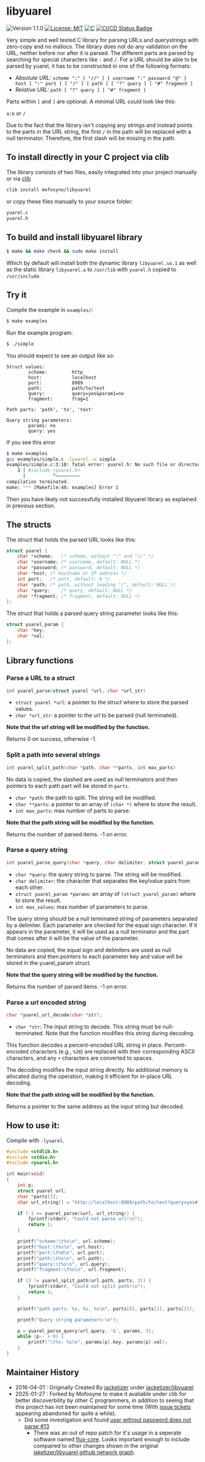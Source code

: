 libyuarel
=========

<versionBadge>![Version 1.1.0](https://img.shields.io/badge/version-1.1.0-blue.svg)</versionBadge>
[![License: MIT](https://img.shields.io/badge/License-MIT-yellow.svg)](https://opensource.org/licenses/MIT)
[![C](https://img.shields.io/badge/Language-C-blue.svg)](https://en.wikipedia.org/wiki/C_(programming_language))
[![CI/CD Status Badge](https://github.com/mofosyne/libyuarel/actions/workflows/c-cpp.yml/badge.svg)](https://github.com/mofosyne/libyuarel/actions)

Very simple and well tested C library for parsing URLs and querystrings 
with zero-copy and no mallocs. The library does not do any validation on
the URL, neither before nor after it is parsed. The different parts are 
parsed by searching for special characters like `:` and `/`. For a URL 
should be able to be parsed by yuarel, it has to be constructed in one 
of the following formats:

 - *Absolute URL:* `scheme ":" [ "//" ] [ username ":" password "@" ] host [ ":" port ] [ "/" ] [ path ] [ "?" query ] [ "#" fragment ]`
 - *Relative URL:* `path [ "?" query ] [ "#" fragment ]`

Parts within `[` and `]` are optional. A minimal URL could look like this:

`a:b` or `/`

Due to the fact that the library isn't copying any strings and instead points
to the parts in the URL string, the first `/` in the path will be replaced with
a null terminator. Therefore, the first slash will be missing in the path.

## To install directly in your C project via clib

The library consists of two files, easily integrated into your project manually or via [clib](https://github.com/clibs/clib)

```bash
clib install mofosyne/libyuarel
```

or copy these files manually to your source folder:

```bash
yuarel.c
yuarel.h
```
## To build and install libyuarel library

```sh
$ make && make check && sudo make install
```

Which by default will install both the dynamic library `libyuarel.so.1`
as well as the static library `libyuarel.a` to `/usr/lib` with `yuarel.h`
copied to `/usr/include`.

## Try it

Compile the example in `examples/`:

```sh
$ make examples
```

Run the example program:

```sh
$ ./simple
```

You should expect to see an output like so:

```
Struct values:
        scheme:         http
        host:           localhost
        port:           8989
        path:           path/to/test
        query:          query=yes&param1=no
        fragment:       frag=1

Path parts: 'path', 'to', 'test'

Query string parameters:
        param1: no
        query: yes
```

If you see this error

```bash
$ make examples
gcc examples/simple.c -lyuarel -o simple
examples/simple.c:3:10: fatal error: yuarel.h: No such file or directory
    3 | #include <yuarel.h>
      |          ^~~~~~~~~~
compilation terminated.
make: *** [Makefile:48: examples] Error 1
```

Then you have likely not successfully installed libyuarel library
as explained in previous section.

## The structs

The struct that holds the parsed URL looks like this:

```C
struct yuarel {
	char *scheme;	/* scheme, without ":" and "//" */
	char *username;	/* username, default: NULL */
	char *password;	/* password, default: NULL */
	char *host;	/* hostname or IP address */
	int port;	/* port, default: 0 */
	char *path;	/* path, without leading "/", default: NULL */
	char *query; 	/* query, default: NULL */
	char *fragment;	/* fragment, default: NULL */
};
```

The struct that holds a parsed query string parameter looks like this:

```C
struct yuarel_param {
	char *key;
	char *val;
};
```

## Library functions

### Parse a URL to a struct

```C
int yuarel_parse(struct yuarel *url, char *url_str)
```

 - `struct yuarel *url`: a pointer to the struct where to store the parsed values.
 - `char *url_str`: a pointer to the url to be parsed (null terminated).

**Note that the url string will be modified by the function.**

Returns 0 on success, otherwise -1.

### Split a path into several strings

```C
int yuarel_split_path(char *path, char **parts, int max_parts)
```

No data is copied, the slashed are used as null terminators and then
pointers to each path part will be stored in `parts`.

 - `char *path`: the path to split. The string will be modified.
 - `char **parts`: a pointer to an array of `(char *)` where to store the result.
 - `int max_parts`: max number of parts to parse.

**Note that the path string will be modified by the function.**

Returns the number of parsed items. -1 on error.

### Parse a query string

```C
int yuarel_parse_query(char *query, char delimiter, struct yuarel_param *params, int max_params)
```

 - `char *query`: the query string to parse. The string will be modified.
 - `char delimiter`: the character that separates the key/value pairs from each other.
 - `struct yuarel_param *params`: an array of `(struct yuarel_param)` where to store the result.
 - `int max_values`: max number of parameters to parse.

The query string should be a null terminated string of parameters separated by
a delimiter. Each parameter are checked for the equal sign character. If it
appears in the parameter, it will be used as a null terminator and the part
that comes after it will be the value of the parameter.

No data are copied, the equal sign and delimiters are used as null
terminators and then pointers to each parameter key and value will be stored
in the yuarel_param struct.

**Note that the query string will be modified by the function.**

Returns the number of parsed items. -1 on error.

### Parse a url encoded string

```c
char *yuarel_url_decode(char *str);
```

 - `char *str`: The input string to decode. This string must be null-terminated. Note that the function modifies this string during decoding.

This function decodes a percent-encoded URL string in place. Percent-encoded characters (e.g., `%20`) are replaced with their corresponding ASCII characters, and any `+` characters are converted to spaces.

The decoding modifies the input string directly. No additional memory is allocated during the operation, making it efficient for in-place URL decoding.

**Note that the path string will be modified by the function.**

Returns a pointer to the same address as the input string but decoded.

## How to use it:

Compile with `-lyuarel`.

```C
#include <stdlib.h>
#include <stdio.h>
#include <yuarel.h>

int main(void)
{
	int p;
	struct yuarel url;
	char *parts[3];
	char url_string[] = "http://localhost:8989/path/to/test?query=yes#frag=1";

	if (-1 == yuarel_parse(&url, url_string)) {
		fprintf(stderr, "Could not parse url!\n");
		return 1;
	}

	printf("scheme:\t%s\n", url.scheme);
	printf("host:\t%s\n", url.host);
	printf("port:\t%d\n", url.port);
	printf("path:\t%s\n", url.path);
	printf("query:\t%s\n", url.query);
	printf("fragment:\t%s\n", url.fragment);

	if (3 != yuarel_split_path(url.path, parts, 3)) {
		fprintf(stderr, "Could not split path!\n");
		return 1;
	}

	printf("path parts: %s, %s, %s\n", parts[0], parts[1], parts[2]);

	printf("Query string parameters:\n");

	p = yuarel_parse_query(url.query, '&', params, 3);
	while (p-- > 0) {
		printf("\t%s: %s\n", params[p].key, params[p].val);
	}
}
```

## Maintainer History

* 2016-04-01 : Originally Created By [jacketizer](https://github.com/jacketizer) under [jacketizer/libyuarel](https://github.com/jacketizer/libyuarel)
* 2025-01-27 : Forked by Mofosyne to make it avaliable under clib for better discoverbility by other C programmers, in addition to seeing that this project has not been maintained for some time (With [issue tickets](https://github.com/jacketizer/libyuarel/issues) appearing abandoned for quite a while).
	- Did some investigation and found [user without password does not parse #13](https://github.com/jacketizer/libyuarel/issues/13#issue-502758138)
		- There was an out of repo patch for it's usage in a seperate software named [flux-core](https://github.com/garlick/flux-core/commit/9f9c59b0b584df21061ade70ed4cdc49ce707ebd). Looks important enough to include compaired to other changes shown in the original [jaketizer/libyuarel github network graph](https://github.com/jacketizer/libyuarel/network).
